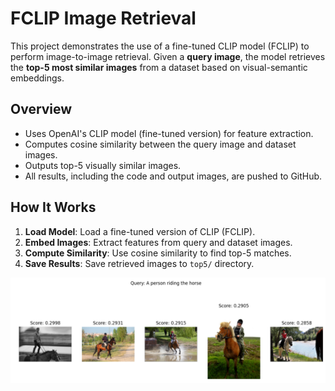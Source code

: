 # FCLIP Image Retrieval

This project demonstrates the use of a fine-tuned CLIP model (FCLIP) to perform image-to-image retrieval. Given a **query image**, the model retrieves the **top-5 most similar images** from a dataset based on visual-semantic embeddings.

## Overview

- Uses OpenAI's CLIP model (fine-tuned version) for feature extraction.
- Computes cosine similarity between the query image and dataset images.
- Outputs top-5 visually similar images.
- All results, including the code and output images, are pushed to GitHub.

## How It Works

1. **Load Model**: Load a fine-tuned version of CLIP (FCLIP).
2. **Embed Images**: Extract features from query and dataset images.
3. **Compute Similarity**: Use cosine similarity to find top-5 matches.
4. **Save Results**: Save retrieved images to `top5/` directory.


![](clip.png)
